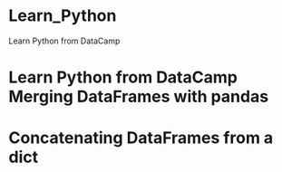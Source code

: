 # Learn_Python
Learn Python from DataCamp
# Learn Python from DataCamp Merging DataFrames with pandas


# Concatenating DataFrames from a dict
